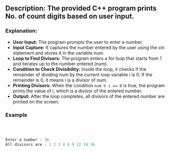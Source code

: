 ## Description: The provided C++ program prints No. of count digits based on user input. 

### Explanation:

- **User Input:** The program prompts the user to enter a number.
- **Input Capture:** It captures the number entered by the user using the cin statement and stores it in the variable num.
- **Loop to Find Divisors:** The program enters a for loop that starts from 1 and iterates up to the number entered (num).
- **Condition to Check Divisibility:** Inside the loop, it checks if the remainder of dividing num by the current loop variable i is 0. If the remainder is 0, it means i is a divisor of num.
- **Printing Divisors:** When the condition `num % i == 0` is true, the program prints the value of i, which is a divisor of the entered number.
- **Output:** After the loop completes, all divisors of the entered number are printed on the screen.

### Example

<br/>

```cpp

Enter a number : 36
All divisors are : 1 2 3 4 6 9 12 18 36 

```
